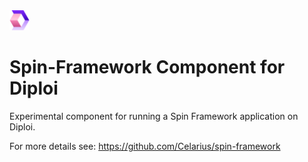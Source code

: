 <img alt="icon" src=".diploi/icon.svg" width="32">

# Spin-Framework Component for Diploi

Experimental component for running a Spin Framework application on Diploi.

For more details see: https://github.com/Celarius/spin-framework
